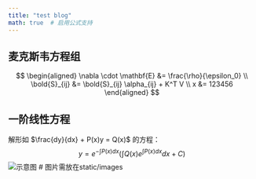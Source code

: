 ```yaml
---
title: "test blog"
math: true  # 启用公式支持
---
```

## 麦克斯韦方程组
$$
\begin{aligned}
\nabla \cdot \mathbf{E} &= \frac{\rho}{\epsilon_0} \\
\bold{S}_{ij} &= \bold{S}_{ij} \alpha_{ij} + K^T V \\
x &= 123456
\end{aligned}
$$

## 一阶线性方程
解形如 $\frac{dy}{dx} + P(x)y = Q(x)$ 的方程：
$$
y = e^{-\int P(x)dx} \left( \int Q(x)e^{\int P(x)dx}dx + C \right)
$$
![示意图](/images/whale.png)  # 图片需放在static/images